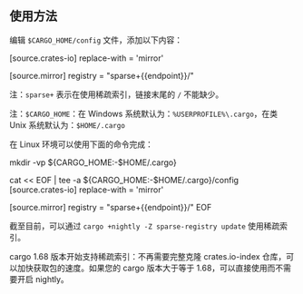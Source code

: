 ## 使用方法

编辑 `$CARGO_HOME/config` 文件，添加以下内容：

<tmpl z-lang="toml">
[source.crates-io]
replace-with = 'mirror'

[source.mirror]
registry = "sparse+{{endpoint}}/"
</tmpl>

注：`sparse+` 表示在使用稀疏索引，链接末尾的 `/` 不能缺少。

注：`$CARGO_HOME`：在 Windows 系统默认为：`%USERPROFILE%\.cargo`，在类 Unix 系统默认为：`$HOME/.cargo`

在 Linux 环境可以使用下面的命令完成：

<tmpl z-lang="bash">
mkdir -vp ${CARGO_HOME:-$HOME/.cargo}

cat << EOF | tee -a ${CARGO_HOME:-$HOME/.cargo}/config
[source.crates-io]
replace-with = 'mirror'

[source.mirror]
registry = "sparse+{{endpoint}}/"
EOF
</tmpl>

截至目前，可以通过 `cargo +nightly -Z sparse-registry update` 使用稀疏索引。

cargo 1.68 版本开始支持稀疏索引：不再需要完整克隆 crates.io-index 仓库，可以加快获取包的速度。如果您的 cargo 版本大于等于 1.68，可以直接使用而不需要开启 nightly。
